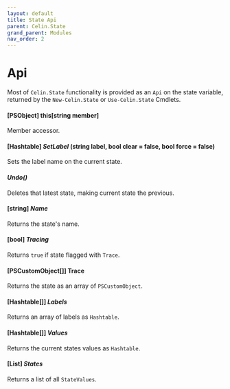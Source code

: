```yaml
---
layout: default
title: State Api
parent: Celin.State
grand_parent: Modules
nav_order: 2
---
```


# Api

Most of `Celin.State` functionality is provided as an `Api` on the state variable, returned by the `New-Celin.State` or `Use-Celin.State` Cmdlets.

#### [PSObject] this[string member]

 Member accessor.

#### [Hashtable] _SetLabel_ (string label, bool clear = false, bool force = false)

Sets the label name on the current state.

#### _Undo()_

Deletes that latest state, making current state the previous.

#### [string] _Name_

Returns the state's name.

#### [bool] _Tracing_

Returns `true` if state flagged with `Trace`. 

#### [PSCustomObject[]] Trace

Returns the state as an array of `PSCustomObject`.

#### [Hashtable[]] _Labels_

Returns an array of labels as `Hashtable`.

#### [Hashtable[]] _Values_

Returns the current states values as `Hashtable`.

#### [List<StateValue>] _States_

Returns a list of all `StateValues`.
